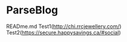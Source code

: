 # ParseBlog 
READme.md
Test1(http://chi.rrcjewellery.com/)
Test2(https://secure.happysavings.ca/#social)